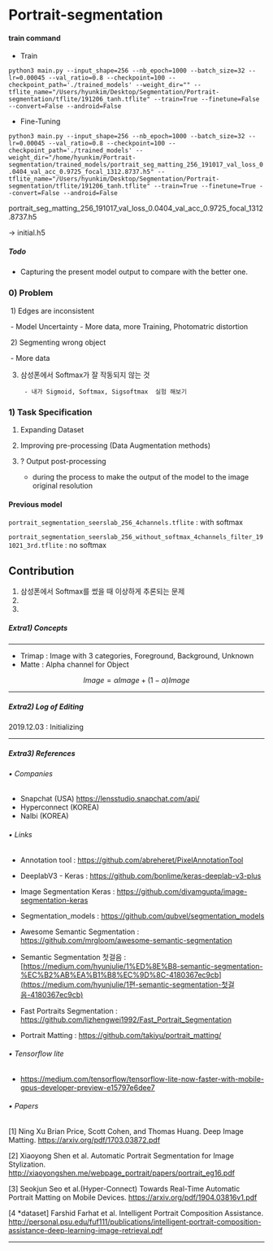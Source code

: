 # Portrait-segmentation

#### train command

- Train

`python3 main.py --input_shape=256 --nb_epoch=1000 --batch_size=32 --lr=0.00045 --val_ratio=0.8 --checkpoint=100 --checkpoint_path='./trained_models' --weight_dir="" --tflite_name="/Users/hyunkim/Desktop/Segmentation/Portrait-segmentation/tflite/191206_tanh.tflite" --train=True --finetune=False --convert=False --android=False`

* Fine-Tuning

`python3 main.py --input_shape=256 --nb_epoch=1000 --batch_size=32 --lr=0.00045 --val_ratio=0.8 --checkpoint=100 --checkpoint_path='./trained_models' --weight_dir="/home/hyunkim/Portrait-segmentation/trained_models/portrait_seg_matting_256_191017_val_loss_0.0404_val_acc_0.9725_focal_1312.8737.h5" --tflite_name="/Users/hyunkim/Desktop/Segmentation/Portrait-segmentation/tflite/191206_tanh.tflite" --train=True --finetune=True --convert=False --android=False`





portrait_seg_matting_256_191017_val_loss_0.0404_val_acc_0.9725_focal_1312.8737.h5

-> initial.h5

##### Todo 

- Capturing the present model output to compare with the better one.

### 0) Problem 

​	1) Edges are inconsistent 

​		- Model Uncertainty - More data, more Training, Photomatric distortion

​	2) Segmenting wrong object

​		- More data

3) 삼성폰에서 Softmax가 잘 작동되지 않는 것

		- 내가 Sigmoid, Softmax, Sigsoftmax  실험 해보기



### 1) Task Specification 

1. Expanding Dataset 

2. Improving pre-processing  (Data Augmentation methods)

3. ? Output post-processing
   - during the process to make the output of the model to the image original resolution



#### Previous model 

`portrait_segmentation_seerslab_256_4channels.tflite` : with softmax

`portrait_segmentation_seerslab_256_without_softmax_4channels_filter_191021_3rd.tflite` : no softmax



## Contribution 

1. 삼성폰에서 Softmax를 썼을 때 이상하게 추론되는 문제 
2. 
3. 

##### Extra1) Concepts

-----

- Trimap : Image with 3 categories, Foreground, Background, Unknown
- Matte : Alpha channel for Object

$$
Image = \alpha Image + (1-\alpha) Image
$$

----

##### Extra2) Log of Editing 

2019.12.03 : Initializing

----

##### Extra3) References

###### • Companies

- Snapchat (USA) https://lensstudio.snapchat.com/api/
- Hyperconnect (KOREA)
- Nalbi (KOREA)

###### • Links

- Annotation tool : https://github.com/abreheret/PixelAnnotationTool
- DeeplabV3 - Keras : https://github.com/bonlime/keras-deeplab-v3-plus
- Image Segmentation Keras : https://github.com/divamgupta/image-segmentation-keras
- Segmentation_models : https://github.com/qubvel/segmentation_models
- Awesome Semantic Segmentation : https://github.com/mrgloom/awesome-semantic-segmentation
- Semantic Segmentation 첫걸음 : [https://medium.com/hyunjulie/1%ED%8E%B8-semantic-segmentation-%EC%B2%AB%EA%B1%B8%EC%9D%8C-4180367ec9cb](https://medium.com/hyunjulie/1편-semantic-segmentation-첫걸음-4180367ec9cb)

- Fast Portraits Segmentation : https://github.com/lizhengwei1992/Fast_Portrait_Segmentation
- Portrait Matting : https://github.com/takiyu/portrait_matting/

###### • Tensorflow lite

- https://medium.com/tensorflow/tensorflow-lite-now-faster-with-mobile-gpus-developer-preview-e15797e6dee7

###### • Papers

[1] Ning Xu Brian Price, Scott Cohen, and Thomas Huang. Deep Image Matting. https://arxiv.org/pdf/1703.03872.pdf

[2] Xiaoyong Shen et al. Automatic Portrait Segmentation for Image Stylization. http://xiaoyongshen.me/webpage_portrait/papers/portrait_eg16.pdf

[3] Seokjun Seo et al.(Hyper-Connect) Towards Real-Time Automatic Portrait Matting on Mobile Devices. https://arxiv.org/pdf/1904.03816v1.pdf

[4 *dataset] Farshid Farhat et al. Intelligent Portrait Composition Assistance. http://personal.psu.edu/fuf111/publications/intelligent-portrait-composition-assistance-deep-learning-image-retrieval.pdf



---

